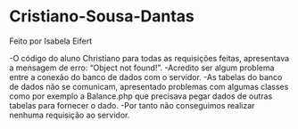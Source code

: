# Cristiano-Sousa-Dantas

Feito por Isabela Eifert

-O código do aluno Christiano para todas as requisições feitas, apresentava a mensagem de erro: “Object not found!”. 
-Acredito ser algum problema entre a conexão do banco de dados com o servidor.
-As tabelas do banco de dados não se comunicam, apresentado problemas com algumas classes como por exemplo a Balance.php que precisava pegar dados de outras tabelas para fornecer o dado.
-Por tanto não conseguimos realizar nenhuma requisição ao servidor.
